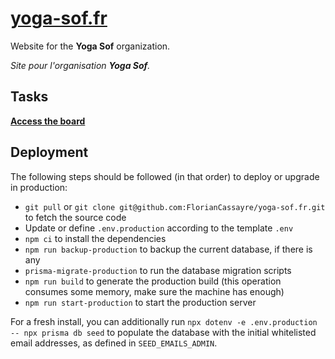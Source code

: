 [yoga-sof.fr](https://yoga-sof.fr)
===

Website for the **Yoga Sof** organization.

_Site pour l'organisation **Yoga Sof**._

## Tasks

**[Access the board](https://github.com/FlorianCassayre/yoga-sof.fr/projects/1)**

## Deployment

The following steps should be followed (in that order) to deploy or upgrade in production:

* `git pull` or `git clone git@github.com:FlorianCassayre/yoga-sof.fr.git` to fetch the source code
* Update or define `.env.production` according to the template `.env`
* `npm ci` to install the dependencies
* `npm run backup-production` to backup the current database, if there is any
* `prisma-migrate-production` to run the database migration scripts
* `npm run build` to generate the production build (this operation consumes some memory, make sure the machine has enough)
* `npm run start-production` to start the production server

For a fresh install, you can additionally run `npx dotenv -e .env.production -- npx prisma db seed` to populate the
database with the initial whitelisted email addresses, as defined in `SEED_EMAILS_ADMIN`.
